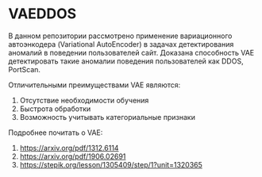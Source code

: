 # VAEDDOS
В данном репозитории рассмотрено применение вариационного автоэнкодера (Variational AutoEncoder) в задачах детектирования аномалий в поведении пользователей сайт.
Доказана способность VAE детектировать такие аномалии поведения пользователей как DDOS, PortScan.

Отличительными преимуществами VAE являются: 
1. Отсутствие необходимости обучения
2. Быстрота обработки
3. Возможность учитывать категориальные признаки

Подробнее почитать о VAE:
1. https://arxiv.org/pdf/1312.6114
2. https://arxiv.org/pdf/1906.02691
3. https://stepik.org/lesson/1305409/step/1?unit=1320365

